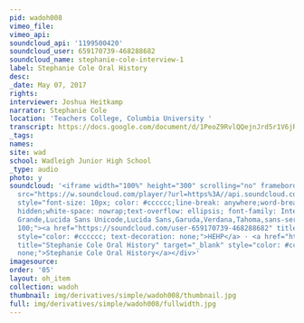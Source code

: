```yaml
---
pid: wadoh008
vimeo_file:
vimeo_api:
soundcloud_api: '1199500420'
soundcloud_user: 659170739-468288682
soundcloud_name: stephanie-cole-interview-1
label: Stephanie Cole Oral History
desc:
_date: May 07, 2017
rights:
interviewer: Joshua Heitkamp
narrator: Stephanie Cole
location: 'Teachers College, Columbia University '
transcript: https://docs.google.com/document/d/1PeoZ9RvlQQejnJrd5r1V6jRUBFqL524F/edit?usp=sharing&ouid=106218220983685201060&rtpof=true&sd=true
_tags:
names:
site: wad
school: Wadleigh Junior High School
_type: audio
photo: y
soundcloud: '<iframe width="100%" height="300" scrolling="no" frameborder="no" allow="autoplay"
  src="https://w.soundcloud.com/player/?url=https%3A//api.soundcloud.com/tracks/1199500420&color=%23ff5500&auto_play=false&hide_related=false&show_comments=true&show_user=true&show_reposts=false&show_teaser=true&visual=true"></iframe><div
  style="font-size: 10px; color: #cccccc;line-break: anywhere;word-break: normal;overflow:
  hidden;white-space: nowrap;text-overflow: ellipsis; font-family: Interstate,Lucida
  Grande,Lucida Sans Unicode,Lucida Sans,Garuda,Verdana,Tahoma,sans-serif;font-weight:
  100;"><a href="https://soundcloud.com/user-659170739-468288682" title="HEHP" target="_blank"
  style="color: #cccccc; text-decoration: none;">HEHP</a> · <a href="https://soundcloud.com/user-659170739-468288682/stephanie-cole-interview-1"
  title="Stephanie Cole Oral History" target="_blank" style="color: #cccccc; text-decoration:
  none;">Stephanie Cole Oral History</a></div>'
imagesource:
order: '05'
layout: oh_item
collection: wadoh
thumbnail: img/derivatives/simple/wadoh008/thumbnail.jpg
full: img/derivatives/simple/wadoh008/fullwidth.jpg
---
```

